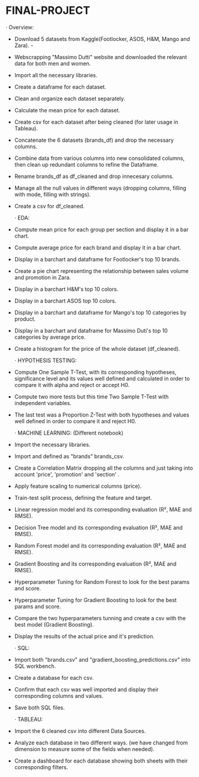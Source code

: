 # FINAL-PROJECT

 · Overview:
- Download 5 datasets from Kaggle(Footlocker, ASOS, H&M, Mango and Zara). -
- Webscrapping "Massimo Dutti" website and downloaded the relevant data for both men and women. 
- Import all the necessary libraries.
- Create a dataframe for each dataset.
- Clean and organize each dataset separately.
- Calculate the mean price for each dataset.
- Create csv for each dataset after being cleaned (for later usage in Tableau).
- Concatenate the 6 datasets (brands_df) and drop the necessary columns.
- Combine data from various columns into new consolidated columns, then clean up redundant columns to refine the Dataframe.
- Rename brands_df as df_cleaned and drop innecesary columns.
- Manage all the null values in different ways (dropping columns, filling with mode, filling with strings).
- Create a csv for df_cleaned.
  
  · EDA:
- Compute mean price for each group per section and display it in a bar chart.
- Compute average price for each brand and display it in a bar chart.
- Display in a barchart and dataframe for Footlocker's top 10 brands.
- Create a pie chart representing the relationship between sales volume and promotion in Zara.
- Display in a barchart H&M's top 10 colors.
- Display in a barchart ASOS top 10 colors.
- Display in a barchart and dataframe for Mango's top 10 categories by product.
- Display in a barchart and dataframe for Massimo Duti's top 10 categories by average price.
- Create a histogram for the price of the whole dataset (df_cleaned). 

  · HYPOTHESIS TESTING:
- Compute One Sample T-Test, with its corresponding hypotheses, significance level and its values well defined and calculated in order to compare it with alpha and reject or accept H0. 
- Compute two more tests but this time Two Sample T-Test with independent variables.
- The last test was a Proportion Z-Test with both hypotheses and values well defined in order to compare it and reject H0.
  
  · MACHINE LEARNING: (Different notebook) 
 - Import the necessary libraries.
 - Import and defined as "brands" brands_csv.
 - Create a Correlation Matrix dropping all the columns and just taking into account 'price', 'promotion' and 'section' .
 - Apply feature scaling to numerical columns (price).
 - Train-test split process, defining the feature and target.
 - Linear regression model and its corresponding evaluation (R², MAE and RMSE).
 - Decision Tree model and its corresponding evaluation (R², MAE and RMSE).
 - Random Forest model and its corresponding evaluation (R², MAE and RMSE).
 - Gradient Boosting and its corresponding evaluation (R², MAE and RMSE).
 - Hyperparameter Tuning for Random Forest to look for the best params and score.
 - Hyperparameter Tuning for Gradient Boosting to look for the best params and score.
 - Compare the two hyperparameters tunning and create a csv with the best model (Gradient Boosting).
 - Display the results of the actual price and it's prediction.

   · SQL:
- Import both "brands.csv" and "gradient_boosting_predictions.csv" into SQL workbench.
- Create a database for each csv.
- Confirm that each csv was well imported and display their corresponding columns and values.
- Save both SQL files.

   · TABLEAU:
- Import the 6 cleaned csv into different Data Sources.
- Analyze each database in two different ways. (we have changed from dimension to measure some of the fields when needed).
- Create a dashboard for each database showing both sheets with their corresponding filters. 
